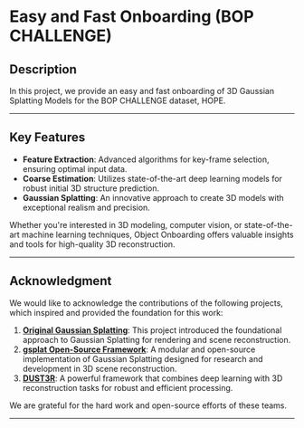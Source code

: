 # **Easy and Fast Onboarding (BOP CHALLENGE)**

## Description
In this project, we provide an easy and fast onboarding of 3D Gaussian Splatting Models for the BOP CHALLENGE dataset, HOPE. 

---

## Key Features
- **Feature Extraction**: Advanced algorithms for key-frame selection, ensuring optimal input data.
- **Coarse Estimation**: Utilizes state-of-the-art deep learning models for robust initial 3D structure prediction.
- **Gaussian Splatting**: An innovative approach to create 3D models with exceptional realism and precision.

Whether you're interested in 3D modeling, computer vision, or state-of-the-art machine learning techniques, Object Onboarding offers valuable insights and tools for high-quality 3D reconstruction.

---

## Acknowledgment
We would like to acknowledge the contributions of the following projects, which inspired and provided the foundation for this work:

1. **[Original Gaussian Splatting](https://github.com/graphdeco-inria/gaussian-splatting)**: This project introduced the foundational approach to Gaussian Splatting for rendering and scene reconstruction.
2. **[gsplat Open-Source Framework](https://github.com/nerfstudio-project/gsplat)**: A modular and open-source implementation of Gaussian Splatting designed for research and development in 3D scene reconstruction.
3. **[DUST3R](https://github.com/naver/dust3r?tab=readme-ov-file)**: A powerful framework that combines deep learning with 3D reconstruction tasks for robust and efficient processing.

We are grateful for the hard work and open-source efforts of these teams.

---

